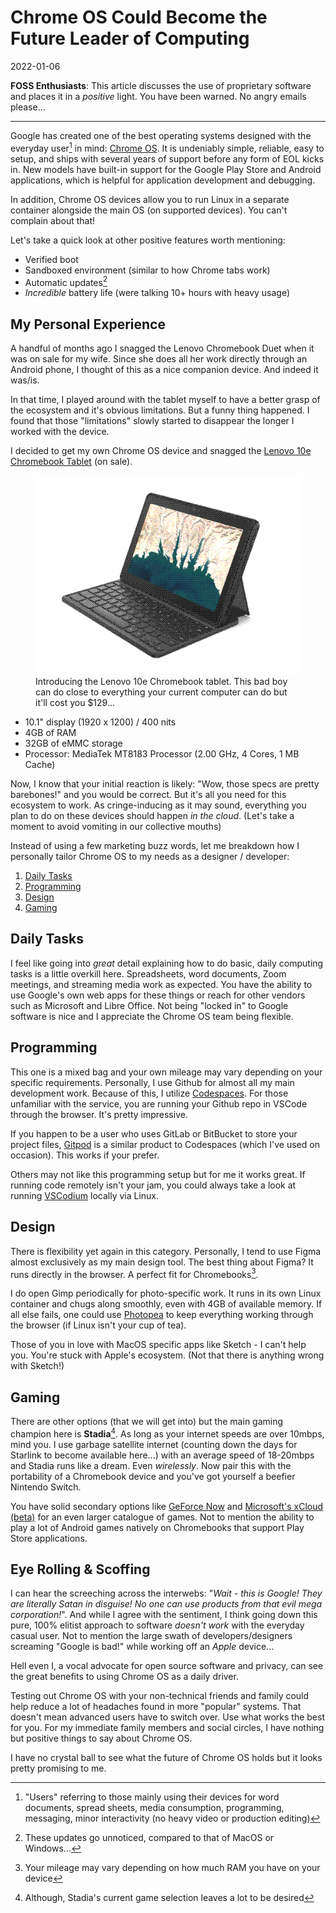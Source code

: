 # Chrome OS Could Become the Future Leader of Computing

2022-01-06

**FOSS Enthusiasts**: This article discusses the use of proprietary software and places it in a *positive* light. You have been warned. No angry emails please...

- - -

Google has created one of the best operating systems designed with the everyday user[^1] in mind: [Chrome OS](https://www.google.com/chromebook/chrome-os/). It is undeniably simple, reliable, easy to setup, and ships with several years of support before any form of EOL kicks in. New models have built-in support for the Google Play Store and Android applications, which is helpful for application development and debugging.

In addition, Chrome OS devices allow you to run Linux in a separate container alongside the main OS (on supported devices). You can't complain about that!

Let's take a quick look at other positive features worth mentioning:

- Verified boot
- Sandboxed environment (similar to how Chrome tabs work)
- Automatic updates[^2]
- *Incredible* battery life (were talking 10+ hours with heavy usage)

## My Personal Experience

A handful of months ago I snagged the Lenovo Chromebook Duet when it was on sale for my wife. Since she does all her work directly through an Android phone, I thought of this as a nice companion device. And indeed it was/is.

In that time, I played around with the tablet myself to have a better grasp of the ecosystem and it's obvious limitations. But a funny thing happened. I found that those "limitations" slowly started to disappear the longer I worked with the device.

I decided to get my own Chrome OS device and snagged the [Lenovo 10e Chromebook Tablet](https://www.lenovo.com/ca/en/laptops/lenovo/student-chromebooks/Lenovo-10e-Chromebook-Tablet/p/82AM000EUS) (on sale).

<figure>
    <img src="/public/images/lenovo-tablet.png" alt="Lenovo 10e Tablet">
    <figcaption>Introducing the Lenovo 10e Chromebook tablet. This bad boy can do close to everything your current computer can do but it'll cost you $129...</figcaption>
</figure>


- 10.1" display (1920 x 1200) / 400 nits
- 4GB of RAM
- 32GB of eMMC storage
- Processor: MediaTek MT8183 Processor (2.00 GHz, 4 Cores, 1 MB Cache)

Now, I know that your initial reaction is likely: "Wow, those specs are pretty barebones!" and you would be correct. But it's all you need for this ecosystem to work. As cringe-inducing as it may sound, everything you plan to do on these devices should happen *in the cloud*. (Let's take a moment to avoid vomiting in our collective mouths)

Instead of using a few marketing buzz words, let me breakdown how I personally tailor Chrome OS to my needs as a designer / developer:

1. [Daily Tasks](#daily-tasks)
2. [Programming](#programming)
3. [Design](#design)
4. [Gaming](#gaming)

## Daily Tasks

I feel like going into *great* detail explaining how to do basic, daily computing tasks is a little overkill here. Spreadsheets, word documents, Zoom meetings, and streaming media work as expected. You have the ability to use Google's own web apps for these things or reach for other vendors such as Microsoft and Libre Office. Not being "locked in" to Google software is nice and I appreciate the Chrome OS team being flexible.

## Programming

This one is a mixed bag and your own mileage may vary depending on your specific requirements. Personally, I use Github for almost all my main development work. Because of this, I utilize [Codespaces](https://github.com/features/codespaces). For those unfamiliar with the service, you are running your Github repo in VSCode through the browser. It's pretty impressive.

If you happen to be a user who uses GitLab or BitBucket to store your project files, [Gitpod](https://www.gitpod.io/) is a similar product to Codespaces (which I've used on occasion). This works if your prefer.

Others may not like this programming setup but for me it works great. If running code remotely isn't your jam, you could always take a look at running [VSCodium](https://vscodium.com/) locally via Linux.

## Design

There is flexibility yet again in this category. Personally, I tend to use Figma almost exclusively as my main design tool. The best thing about Figma? It runs directly in the browser. A perfect fit for Chromebooks[^3].

I do open Gimp periodically for photo-specific work. It runs in its own Linux container and chugs along smoothly, even with 4GB of available memory. If all else fails, one could use [Photopea](https://www.photopea.com/) to keep everything working through the browser (if Linux isn't your cup of tea).

Those of you in love with MacOS specific apps like Sketch - I can't help you. You're stuck with Apple's ecosystem. (Not that there is anything wrong with Sketch!)

## Gaming

There are other options (that we will get into) but the main gaming champion here is **Stadia**[^4]. As long as your internet speeds are over 10mbps, mind you. I use garbage satellite internet (counting down the days for Starlink to become available here...) with an average speed of 18-20mbps and Stadia runs like a dream. Even *wirelessly*. Now pair this with the portability of a Chromebook device and you've got yourself a beefier Nintendo Switch.

You have solid secondary options like [GeForce Now](https://play.geforcenow.com/mall/#/layout/games) and [Microsoft's xCloud (beta)](https://www.xbox.com/en-CA/xbox-game-pass/cloud-gaming) for an even larger catalogue of games. Not to mention the ability to play a lot of Android games natively on Chromebooks that support Play Store applications.

## Eye Rolling &amp; Scoffing

I can hear the screeching across the interwebs: "*Wait - this is Google! They are literally Satan in disguise! No one can use products from that evil mega corporation!*". And while I agree with the sentiment, I think going down this pure, 100% elitist approach to software *doesn't work* with the everyday casual user. Not to mention the large swath of developers/designers screaming "Google is bad!" while working off an *Apple* device...

Hell even I, a vocal advocate for open source software and privacy, can see the great benefits to using Chrome OS as a daily driver. 

Testing out Chrome OS with your non-technical friends and family could help reduce a lot of headaches found in more "popular" systems. That doesn't mean advanced users have to switch over. Use what works the best for you. For my immediate family members and social circles, I have nothing but positive things to say about Chrome OS.

I have no crystal ball to see what the future of Chrome OS holds  but it looks pretty promising to me.

[^1]: "Users" referring to those mainly using their devices for word documents, spread sheets, media consumption, programming, messaging, minor interactivity (no heavy video or production editing)
[^2]: These updates go unnoticed, compared to that of MacOS or Windows...
[^3]: Your mileage may vary depending on how much RAM you have on your device
[^4]: Although, Stadia's current game selection leaves a lot to be desired

